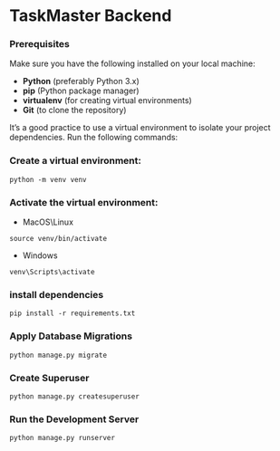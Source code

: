 # TaskMaster Backend


### Prerequisites
Make sure you have the following installed on your local machine:
- **Python** (preferably Python 3.x)
- **pip** (Python package manager)
- **virtualenv** (for creating virtual environments)
- **Git** (to clone the repository)

It’s a good practice to use a virtual environment to isolate your project dependencies. Run the following commands:

### Create a virtual environment:
```
python -m venv venv
```

### Activate the virtual environment:
- MacOS\Linux
```
source venv/bin/activate
```
- Windows
```
venv\Scripts\activate
```
### install dependencies
```
pip install -r requirements.txt
```


### Apply Database Migrations
```
python manage.py migrate
```

### Create Superuser
```
python manage.py createsuperuser
```

### Run the Development Server
```
python manage.py runserver
```

